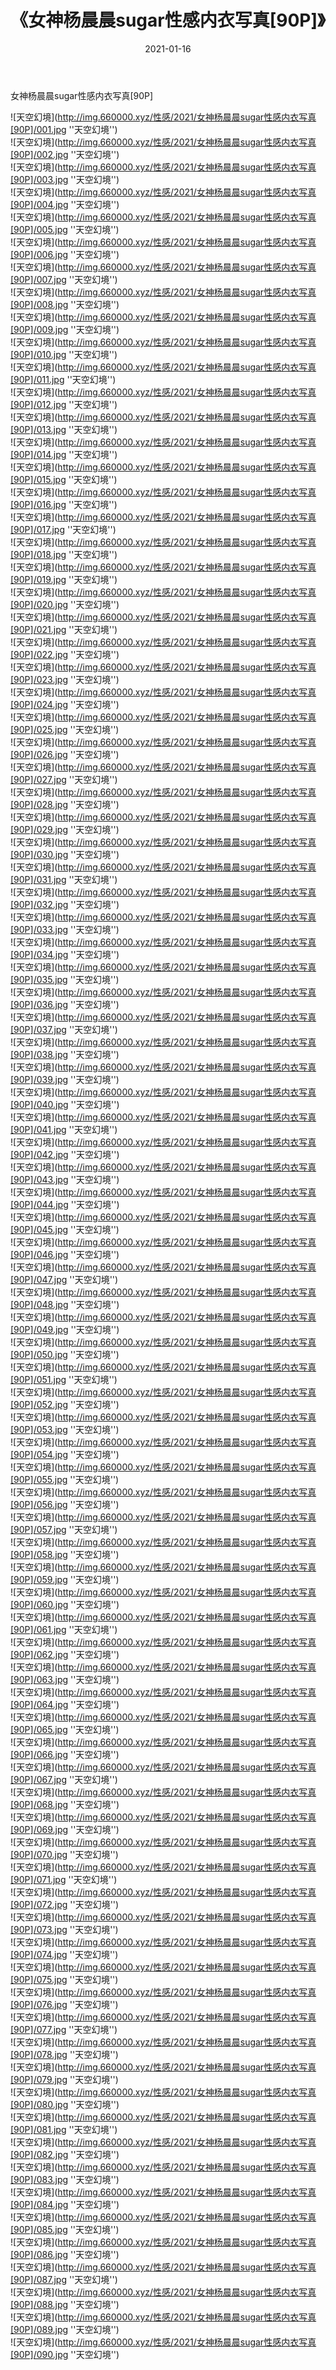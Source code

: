 ﻿---
layout: post
title:  《女神杨晨晨sugar性感内衣写真[90P]》
date:   2021-01-16
img: http://img.660000.xyz/性感/2021/女神杨晨晨sugar性感内衣写真[90P]/000.jpg
categories: [美女, 性感, 泳衣]
---

女神杨晨晨sugar性感内衣写真[90P]



![天空幻境](http://img.660000.xyz/性感/2021/女神杨晨晨sugar性感内衣写真[90P]/001.jpg ''天空幻境'') <br>
![天空幻境](http://img.660000.xyz/性感/2021/女神杨晨晨sugar性感内衣写真[90P]/002.jpg ''天空幻境'') <br>
![天空幻境](http://img.660000.xyz/性感/2021/女神杨晨晨sugar性感内衣写真[90P]/003.jpg ''天空幻境'') <br>
![天空幻境](http://img.660000.xyz/性感/2021/女神杨晨晨sugar性感内衣写真[90P]/004.jpg ''天空幻境'') <br>
![天空幻境](http://img.660000.xyz/性感/2021/女神杨晨晨sugar性感内衣写真[90P]/005.jpg ''天空幻境'') <br>
![天空幻境](http://img.660000.xyz/性感/2021/女神杨晨晨sugar性感内衣写真[90P]/006.jpg ''天空幻境'') <br>
![天空幻境](http://img.660000.xyz/性感/2021/女神杨晨晨sugar性感内衣写真[90P]/007.jpg ''天空幻境'') <br>
![天空幻境](http://img.660000.xyz/性感/2021/女神杨晨晨sugar性感内衣写真[90P]/008.jpg ''天空幻境'') <br>
![天空幻境](http://img.660000.xyz/性感/2021/女神杨晨晨sugar性感内衣写真[90P]/009.jpg ''天空幻境'') <br>
![天空幻境](http://img.660000.xyz/性感/2021/女神杨晨晨sugar性感内衣写真[90P]/010.jpg ''天空幻境'') <br>
![天空幻境](http://img.660000.xyz/性感/2021/女神杨晨晨sugar性感内衣写真[90P]/011.jpg ''天空幻境'') <br>
![天空幻境](http://img.660000.xyz/性感/2021/女神杨晨晨sugar性感内衣写真[90P]/012.jpg ''天空幻境'') <br>
![天空幻境](http://img.660000.xyz/性感/2021/女神杨晨晨sugar性感内衣写真[90P]/013.jpg ''天空幻境'') <br>
![天空幻境](http://img.660000.xyz/性感/2021/女神杨晨晨sugar性感内衣写真[90P]/014.jpg ''天空幻境'') <br>
![天空幻境](http://img.660000.xyz/性感/2021/女神杨晨晨sugar性感内衣写真[90P]/015.jpg ''天空幻境'') <br>
![天空幻境](http://img.660000.xyz/性感/2021/女神杨晨晨sugar性感内衣写真[90P]/016.jpg ''天空幻境'') <br>
![天空幻境](http://img.660000.xyz/性感/2021/女神杨晨晨sugar性感内衣写真[90P]/017.jpg ''天空幻境'') <br>
![天空幻境](http://img.660000.xyz/性感/2021/女神杨晨晨sugar性感内衣写真[90P]/018.jpg ''天空幻境'') <br>
![天空幻境](http://img.660000.xyz/性感/2021/女神杨晨晨sugar性感内衣写真[90P]/019.jpg ''天空幻境'') <br>
![天空幻境](http://img.660000.xyz/性感/2021/女神杨晨晨sugar性感内衣写真[90P]/020.jpg ''天空幻境'') <br>
![天空幻境](http://img.660000.xyz/性感/2021/女神杨晨晨sugar性感内衣写真[90P]/021.jpg ''天空幻境'') <br>
![天空幻境](http://img.660000.xyz/性感/2021/女神杨晨晨sugar性感内衣写真[90P]/022.jpg ''天空幻境'') <br>
![天空幻境](http://img.660000.xyz/性感/2021/女神杨晨晨sugar性感内衣写真[90P]/023.jpg ''天空幻境'') <br>
![天空幻境](http://img.660000.xyz/性感/2021/女神杨晨晨sugar性感内衣写真[90P]/024.jpg ''天空幻境'') <br>
![天空幻境](http://img.660000.xyz/性感/2021/女神杨晨晨sugar性感内衣写真[90P]/025.jpg ''天空幻境'') <br>
![天空幻境](http://img.660000.xyz/性感/2021/女神杨晨晨sugar性感内衣写真[90P]/026.jpg ''天空幻境'') <br>
![天空幻境](http://img.660000.xyz/性感/2021/女神杨晨晨sugar性感内衣写真[90P]/027.jpg ''天空幻境'') <br>
![天空幻境](http://img.660000.xyz/性感/2021/女神杨晨晨sugar性感内衣写真[90P]/028.jpg ''天空幻境'') <br>
![天空幻境](http://img.660000.xyz/性感/2021/女神杨晨晨sugar性感内衣写真[90P]/029.jpg ''天空幻境'') <br>
![天空幻境](http://img.660000.xyz/性感/2021/女神杨晨晨sugar性感内衣写真[90P]/030.jpg ''天空幻境'') <br>
![天空幻境](http://img.660000.xyz/性感/2021/女神杨晨晨sugar性感内衣写真[90P]/031.jpg ''天空幻境'') <br>
![天空幻境](http://img.660000.xyz/性感/2021/女神杨晨晨sugar性感内衣写真[90P]/032.jpg ''天空幻境'') <br>
![天空幻境](http://img.660000.xyz/性感/2021/女神杨晨晨sugar性感内衣写真[90P]/033.jpg ''天空幻境'') <br>
![天空幻境](http://img.660000.xyz/性感/2021/女神杨晨晨sugar性感内衣写真[90P]/034.jpg ''天空幻境'') <br>
![天空幻境](http://img.660000.xyz/性感/2021/女神杨晨晨sugar性感内衣写真[90P]/035.jpg ''天空幻境'') <br>
![天空幻境](http://img.660000.xyz/性感/2021/女神杨晨晨sugar性感内衣写真[90P]/036.jpg ''天空幻境'') <br>
![天空幻境](http://img.660000.xyz/性感/2021/女神杨晨晨sugar性感内衣写真[90P]/037.jpg ''天空幻境'') <br>
![天空幻境](http://img.660000.xyz/性感/2021/女神杨晨晨sugar性感内衣写真[90P]/038.jpg ''天空幻境'') <br>
![天空幻境](http://img.660000.xyz/性感/2021/女神杨晨晨sugar性感内衣写真[90P]/039.jpg ''天空幻境'') <br>
![天空幻境](http://img.660000.xyz/性感/2021/女神杨晨晨sugar性感内衣写真[90P]/040.jpg ''天空幻境'') <br>
![天空幻境](http://img.660000.xyz/性感/2021/女神杨晨晨sugar性感内衣写真[90P]/041.jpg ''天空幻境'') <br>
![天空幻境](http://img.660000.xyz/性感/2021/女神杨晨晨sugar性感内衣写真[90P]/042.jpg ''天空幻境'') <br>
![天空幻境](http://img.660000.xyz/性感/2021/女神杨晨晨sugar性感内衣写真[90P]/043.jpg ''天空幻境'') <br>
![天空幻境](http://img.660000.xyz/性感/2021/女神杨晨晨sugar性感内衣写真[90P]/044.jpg ''天空幻境'') <br>
![天空幻境](http://img.660000.xyz/性感/2021/女神杨晨晨sugar性感内衣写真[90P]/045.jpg ''天空幻境'') <br>
![天空幻境](http://img.660000.xyz/性感/2021/女神杨晨晨sugar性感内衣写真[90P]/046.jpg ''天空幻境'') <br>
![天空幻境](http://img.660000.xyz/性感/2021/女神杨晨晨sugar性感内衣写真[90P]/047.jpg ''天空幻境'') <br>
![天空幻境](http://img.660000.xyz/性感/2021/女神杨晨晨sugar性感内衣写真[90P]/048.jpg ''天空幻境'') <br>
![天空幻境](http://img.660000.xyz/性感/2021/女神杨晨晨sugar性感内衣写真[90P]/049.jpg ''天空幻境'') <br>
![天空幻境](http://img.660000.xyz/性感/2021/女神杨晨晨sugar性感内衣写真[90P]/050.jpg ''天空幻境'') <br>
![天空幻境](http://img.660000.xyz/性感/2021/女神杨晨晨sugar性感内衣写真[90P]/051.jpg ''天空幻境'') <br>
![天空幻境](http://img.660000.xyz/性感/2021/女神杨晨晨sugar性感内衣写真[90P]/052.jpg ''天空幻境'') <br>
![天空幻境](http://img.660000.xyz/性感/2021/女神杨晨晨sugar性感内衣写真[90P]/053.jpg ''天空幻境'') <br>
![天空幻境](http://img.660000.xyz/性感/2021/女神杨晨晨sugar性感内衣写真[90P]/054.jpg ''天空幻境'') <br>
![天空幻境](http://img.660000.xyz/性感/2021/女神杨晨晨sugar性感内衣写真[90P]/055.jpg ''天空幻境'') <br>
![天空幻境](http://img.660000.xyz/性感/2021/女神杨晨晨sugar性感内衣写真[90P]/056.jpg ''天空幻境'') <br>
![天空幻境](http://img.660000.xyz/性感/2021/女神杨晨晨sugar性感内衣写真[90P]/057.jpg ''天空幻境'') <br>
![天空幻境](http://img.660000.xyz/性感/2021/女神杨晨晨sugar性感内衣写真[90P]/058.jpg ''天空幻境'') <br>
![天空幻境](http://img.660000.xyz/性感/2021/女神杨晨晨sugar性感内衣写真[90P]/059.jpg ''天空幻境'') <br>
![天空幻境](http://img.660000.xyz/性感/2021/女神杨晨晨sugar性感内衣写真[90P]/060.jpg ''天空幻境'') <br>
![天空幻境](http://img.660000.xyz/性感/2021/女神杨晨晨sugar性感内衣写真[90P]/061.jpg ''天空幻境'') <br>
![天空幻境](http://img.660000.xyz/性感/2021/女神杨晨晨sugar性感内衣写真[90P]/062.jpg ''天空幻境'') <br>
![天空幻境](http://img.660000.xyz/性感/2021/女神杨晨晨sugar性感内衣写真[90P]/063.jpg ''天空幻境'') <br>
![天空幻境](http://img.660000.xyz/性感/2021/女神杨晨晨sugar性感内衣写真[90P]/064.jpg ''天空幻境'') <br>
![天空幻境](http://img.660000.xyz/性感/2021/女神杨晨晨sugar性感内衣写真[90P]/065.jpg ''天空幻境'') <br>
![天空幻境](http://img.660000.xyz/性感/2021/女神杨晨晨sugar性感内衣写真[90P]/066.jpg ''天空幻境'') <br>
![天空幻境](http://img.660000.xyz/性感/2021/女神杨晨晨sugar性感内衣写真[90P]/067.jpg ''天空幻境'') <br>
![天空幻境](http://img.660000.xyz/性感/2021/女神杨晨晨sugar性感内衣写真[90P]/068.jpg ''天空幻境'') <br>
![天空幻境](http://img.660000.xyz/性感/2021/女神杨晨晨sugar性感内衣写真[90P]/069.jpg ''天空幻境'') <br>
![天空幻境](http://img.660000.xyz/性感/2021/女神杨晨晨sugar性感内衣写真[90P]/070.jpg ''天空幻境'') <br>
![天空幻境](http://img.660000.xyz/性感/2021/女神杨晨晨sugar性感内衣写真[90P]/071.jpg ''天空幻境'') <br>
![天空幻境](http://img.660000.xyz/性感/2021/女神杨晨晨sugar性感内衣写真[90P]/072.jpg ''天空幻境'') <br>
![天空幻境](http://img.660000.xyz/性感/2021/女神杨晨晨sugar性感内衣写真[90P]/073.jpg ''天空幻境'') <br>
![天空幻境](http://img.660000.xyz/性感/2021/女神杨晨晨sugar性感内衣写真[90P]/074.jpg ''天空幻境'') <br>
![天空幻境](http://img.660000.xyz/性感/2021/女神杨晨晨sugar性感内衣写真[90P]/075.jpg ''天空幻境'') <br>
![天空幻境](http://img.660000.xyz/性感/2021/女神杨晨晨sugar性感内衣写真[90P]/076.jpg ''天空幻境'') <br>
![天空幻境](http://img.660000.xyz/性感/2021/女神杨晨晨sugar性感内衣写真[90P]/077.jpg ''天空幻境'') <br>
![天空幻境](http://img.660000.xyz/性感/2021/女神杨晨晨sugar性感内衣写真[90P]/078.jpg ''天空幻境'') <br>
![天空幻境](http://img.660000.xyz/性感/2021/女神杨晨晨sugar性感内衣写真[90P]/079.jpg ''天空幻境'') <br>
![天空幻境](http://img.660000.xyz/性感/2021/女神杨晨晨sugar性感内衣写真[90P]/080.jpg ''天空幻境'') <br>
![天空幻境](http://img.660000.xyz/性感/2021/女神杨晨晨sugar性感内衣写真[90P]/081.jpg ''天空幻境'') <br>
![天空幻境](http://img.660000.xyz/性感/2021/女神杨晨晨sugar性感内衣写真[90P]/082.jpg ''天空幻境'') <br>
![天空幻境](http://img.660000.xyz/性感/2021/女神杨晨晨sugar性感内衣写真[90P]/083.jpg ''天空幻境'') <br>
![天空幻境](http://img.660000.xyz/性感/2021/女神杨晨晨sugar性感内衣写真[90P]/084.jpg ''天空幻境'') <br>
![天空幻境](http://img.660000.xyz/性感/2021/女神杨晨晨sugar性感内衣写真[90P]/085.jpg ''天空幻境'') <br>
![天空幻境](http://img.660000.xyz/性感/2021/女神杨晨晨sugar性感内衣写真[90P]/086.jpg ''天空幻境'') <br>
![天空幻境](http://img.660000.xyz/性感/2021/女神杨晨晨sugar性感内衣写真[90P]/087.jpg ''天空幻境'') <br>
![天空幻境](http://img.660000.xyz/性感/2021/女神杨晨晨sugar性感内衣写真[90P]/088.jpg ''天空幻境'') <br>
![天空幻境](http://img.660000.xyz/性感/2021/女神杨晨晨sugar性感内衣写真[90P]/089.jpg ''天空幻境'') <br>
![天空幻境](http://img.660000.xyz/性感/2021/女神杨晨晨sugar性感内衣写真[90P]/090.jpg ''天空幻境'') <br>